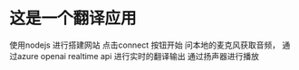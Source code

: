 # 这是一个翻译应用
使用nodejs 进行搭建网站
点击connect 按钮开始
问本地的麦克风获取音频，
通过azure openai realtime api 进行实时的翻译输出
通过扬声器进行播放
